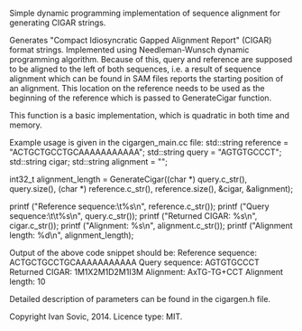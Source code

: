 Simple dynamic programming implementation of sequence alignment for generating CIGAR strings.

Generates "Compact Idiosyncratic Gapped Alignment Report" (CIGAR) format strings. Implemented using Needleman-Wunsch dynamic programming algorithm. Because of this, query and reference are supposed to be aligned to the left of both sequences, i.e. a result of sequence alignment which can be found in SAM files reports the starting position of an alignment. This location on the reference needs to be used as the beginning of the reference which is passed to GenerateCigar function.

This function is a basic implementation, which is quadratic in both time and memory.

Example usage is given in the cigargen_main.cc file:
  std::string reference = "ACTGCTGCCTGCAAAAAAAAAAA";
  std::string query = "AGTGTGCCCT";
  std::string cigar;
  std::string alignment = "";

  int32_t alignment_length = GenerateCigar((char *) query.c_str(), query.size(), (char *) reference.c_str(), reference.size(), &cigar, &alignment);

  printf ("Reference sequence:\t%s\n", reference.c_str());
  printf ("Query sequence:\t\t%s\n", query.c_str());
  printf ("Returned CIGAR: %s\n", cigar.c_str());
  printf ("Alignment: %s\n", alignment.c_str());
  printf ("Alignment length: %d\n", alignment_length);

Output of the above code snippet should be:
Reference sequence:	ACTGCTGCCTGCAAAAAAAAAAA
Query sequence:		AGTGTGCCCT
Returned CIGAR: 1M1X2M1D2M1I3M
Alignment: AxTG-TG+CCT
Alignment length: 10

Detailed description of parameters can be found in the cigargen.h file.

Copyright Ivan Sovic, 2014.
Licence type: MIT.



